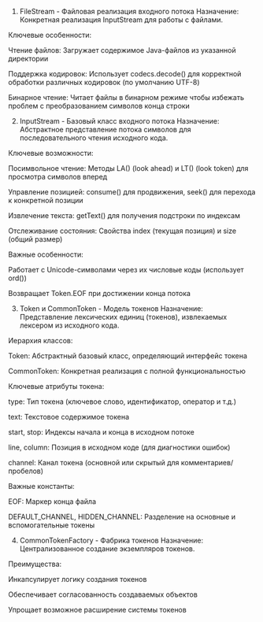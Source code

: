 1. FileStream - Файловая реализация входного потока
Назначение: Конкретная реализация InputStream для работы с файлами.

Ключевые особенности:

Чтение файлов: Загружает содержимое Java-файлов из указанной директории

Поддержка кодировок: Использует codecs.decode() для корректной обработки различных кодировок (по умолчанию UTF-8)

Бинарное чтение: Читает файлы в бинарном режиме чтобы избежать проблем с преобразованием символов конца строки

2. InputStream - Базовый класс входного потока
Назначение: Абстрактное представление потока символов для последовательного чтения исходного кода.

Ключевые возможности:

Посимвольное чтение: Методы LA() (look ahead) и LT() (look token) для просмотра символов вперед

Управление позицией: consume() для продвижения, seek() для перехода к конкретной позиции

Извлечение текста: getText() для получения подстроки по индексам

Отслеживание состояния: Свойства index (текущая позиция) и size (общий размер)

Важные особенности:

Работает с Unicode-символами через их числовые коды (использует ord())

Возвращает Token.EOF при достижении конца потока

3. Token и CommonToken - Модель токенов
Назначение: Представление лексических единиц (токенов), извлекаемых лексером из исходного кода.

Иерархия классов:

Token: Абстрактный базовый класс, определяющий интерфейс токена

CommonToken: Конкретная реализация с полной функциональностью

Ключевые атрибуты токена:

type: Тип токена (ключевое слово, идентификатор, оператор и т.д.)

text: Текстовое содержимое токена

start, stop: Индексы начала и конца в исходном потоке

line, column: Позиция в исходном коде (для диагностики ошибок)

channel: Канал токена (основной или скрытый для комментариев/пробелов)

Важные константы:

EOF: Маркер конца файла

DEFAULT_CHANNEL, HIDDEN_CHANNEL: Разделение на основные и вспомогательные токены

4. CommonTokenFactory - Фабрика токенов
Назначение: Централизованное создание экземпляров токенов.

Преимущества:

Инкапсулирует логику создания токенов

Обеспечивает согласованность создаваемых объектов

Упрощает возможное расширение системы токенов